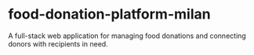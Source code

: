 # food-donation-platform-milan
A full-stack web application for managing food donations and connecting donors with recipients in need.

